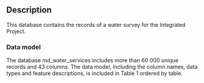 
## Description
This database contains the records of a water survey for the Integrated Project.
### Data model
The database md_water_services includes more than 60 000 unique records and 43 columns. The data model, including the column names, data types and feature descriptions, is included in Table 1 ordered by table.
